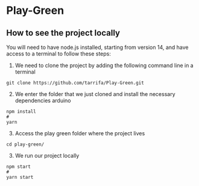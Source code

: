 # Play-Green
 ##  How to see the project locally 

You will need to have node.js installed, starting from version 14, and have access to a terminal to follow these steps:
>
1. We need to clone the project by adding the following command line in a terminal
```
git clone https://github.com/tarrifa/Play-Green.git
```
2. We enter the folder that we just cloned and install the necessary dependencies
arduino
```
npm install
#
yarn
```
>
3. Access the play green folder where the project lives
```
cd play-green/

```
3. We run our project locally
```
npm start
#
yarn start
```
